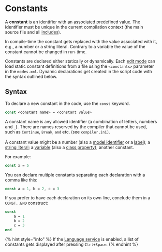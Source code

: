 # Constants

A **constant** is an identifier with an associated predefined value. The identifier must be unique in the current compilation context (the main source file and all [includes](../directives.md#usdinclude)).

In compile-time the constant gets replaced with the value associated with it, e.g., a number or a string literal. Contrary to a variable the value of the constant cannot be changed in run-time.&#x20;

Constants are declared either statically or dynamically. Each [edit mode](../../edit-modes/) can load static constant definitions from a file using the `<constants>` parameter in the `modes.xml`. Dynamic declarations get created in the script code with the syntax outlined below.

## Syntax

To declare a new constant in the code, use the `const` keyword.

```pascal
const <constant name> = <constant value>    
```

A constant name is any allowed identifier (a combination of letters, numbers and `_`). There are names reserved by the compiler that cannot be used, such as `Continue`, `Break`, `and` etc. (see `compiler.ini)`.\
\
A constant value might be a number (also a [model identifier](./#model-names) or a [label](../control-flow/labels.md)); a [string literal](./#string-literals); a [variable](variables.md) (also a [class property](../instructions/classes.md#properties)); another constant.

For example:

```pascal
const x = 5
```

You can declare multiple constants separating each declaration with a comma like this:

```pascal
const a = 1, b = 2, c = 3
```

If you prefer to have each declaration on its own line, conclude them in a `CONST..END` construct:

```pascal
const
    a = 1
    b = 2
    c = 3
end
```

{% hint style="info" %}
If the [Language service](../../editor/language-service.md) is enabled, a list of constants gets displayed after pressing `Ctrl+Space`.
{% endhint %}

